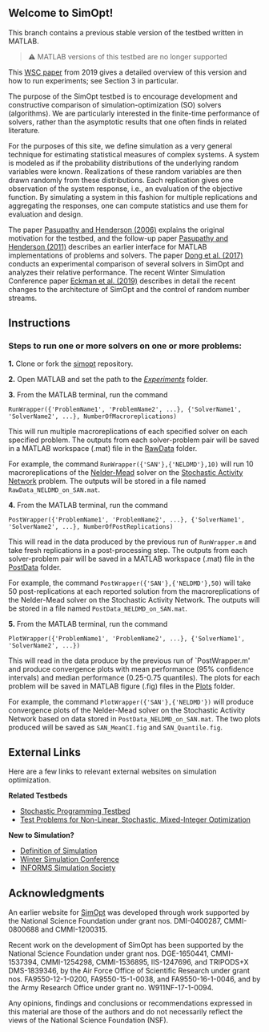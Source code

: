 ## Welcome to SimOpt!

This branch contains a previous stable version of the testbed written in MATLAB.

> ⚠️ MATLAB versions of this testbed are no longer supported

This [WSC paper](https://eckman.engr.tamu.edu/wp-content/uploads/sites/233/2020/01/SimOptRevisions-paper.pdf) from 2019 gives a detailed overview of this version and how to run experiments; see Section 3 in particular.

The purpose of the SimOpt testbed is to encourage development and constructive comparison of simulation-optimization (SO) solvers (algorithms). We are particularly interested in the finite-time performance of solvers, rather than the asymptotic results that one often finds in related literature.

For the purposes of this site, we define simulation as a very general technique for estimating statistical measures of complex systems. A system is modeled as if the probability distributions of the underlying random variables were known. Realizations of these random variables are then drawn randomly from these distributions. Each replication gives one observation of the system response, i.e., an evaluation of the objective function. By simulating a system in this fashion for multiple replications and aggregating the responses, one can compute statistics and use them for evaluation and design.

The paper [Pasupathy and Henderson (2006)](https://www.informs-sim.org/wsc06papers/028.pdf) explains the original motivation for the testbed, and the follow-up paper [Pasupathy and Henderson (2011)](https://www.informs-sim.org/wsc11papers/363.pdf) describes an earlier interface for MATLAB implementations of problems and solvers. The paper [Dong et al. (2017)](https://www.informs-sim.org/wsc17papers/includes/files/179.pdf) conducts an experimental comparison of several solvers in SimOpt and analyzes their relative performance. The recent Winter Simulation Conference paper [Eckman et al. (2019)](https://www.informs-sim.org/wsc19papers/374.pdf) describes in detail the recent changes to the architecture of SimOpt and the control of random number streams.

## Instructions

### Steps to run one or more solvers on one or more problems:

**1.** Clone or fork the [simopt](https://github.com/simopt-admin/simopt) repository.

**2.** Open MATLAB and set the path to the [*Experiments*](https://github.com/simopt-admin/simopt/tree/master/Experiments) folder.

**3.** From the MATLAB terminal, run the command

`RunWrapper({'ProblemName1', 'ProblemName2', ...}, {'SolverName1', 'SolverName2', ...}, NumberOfMacroreplications)`

This will run multiple macroreplications of each specified solver on each specified problem. The outputs from each solver-problem pair will be saved in a MATLAB workspace (.mat) file in the [RawData](https://github.com/simopt-admin/simopt/tree/master/Experiments/RawData) folder.

For example, the command `RunWrapper({'SAN'},{'NELDMD'},10)` will run 10 macroreplications of the [Nelder-Mead](https://github.com/simopt-admin/simopt/tree/master/Solvers/NELDMD) solver on the [Stochastic Activity Network](https://github.com/simopt-admin/simopt/tree/master/Problems/SAN) problem.
The outputs will be stored in a file named `RawData_NELDMD_on_SAN.mat`.

**4.** From the MATLAB terminal, run the command

`PostWrapper({'ProblemName1', 'ProblemName2', ...}, {'SolverName1', 'SolverName2', ...}, NumberOfPostReplications)`

This will read in the data produced by the previous run of `RunWrapper.m` and take fresh replications in a post-processing step. The outputs from each solver-problem pair will be saved in a MATLAB workspace (.mat) file in the [PostData](https://github.com/simopt-admin/simopt/tree/master/Experiments/PostData) folder.

For example, the command `PostWrapper({'SAN'},{'NELDMD'},50)` will take 50 post-replications at each reported solution from the macroreplications of the Nelder-Mead solver on the Stochastic Activity Network. The outputs will be stored in a file named `PostData_NELDMD_on_SAN.mat`.

**5.** From the MATLAB terminal, run the command

`PlotWrapper({'ProblemName1', 'ProblemName2', ...}, {'SolverName1', 'SolverName2', ...})`

This will read in the data produce by the previous run of `PostWrapper.m' and produce convergence plots with mean performance (95% confidence intervals) and median performance (0.25-0.75 quantiles). The plots for each problem will be saved in MATLAB figure (.fig) files in the [Plots](https://github.com/simopt-admin/simopt/tree/master/Experiments/Plots) folder.

For example, the command `PlotWrapper({'SAN'},{'NELDMD'})` will produce convergence plots of the Nelder-Mead solver on the Stochastic Activity Network based on data stored in `PostData_NELDMD_on_SAN.mat`. The two plots produced will be saved as `SAN_MeanCI.fig` and `SAN_Quantile.fig`.

## External Links

Here are a few links to relevant external websites on simulation optimization.

**Related Testbeds**
* [Stochastic Programming Testbed](http://users.iems.northwestern.edu/~jrbirge/html/dholmes/post.html#post_2)
* [Test Problems for Non-Linear, Stochastic, Mixed-Integer Optimization](http://www.ise.ufl.edu/uryasev/research/testproblems/)

**New to Simulation?**
* [Definition of Simulation](http://www.me.utexas.edu/~jensen/ORMM/models/unit/simulate/index.html)
* [Winter Simulation Conference](http://meetings2.informs.org/wordpress/wsc2018/)
* [INFORMS Simulation Society](https://informs-sim.org/)

## Acknowledgments

An earlier website for [SimOpt](http://www.simopt.org) was developed through work supported by the National Science Foundation under grant nos. DMI-0400287, CMMI-0800688 and CMMI-1200315.

Recent work on the development of SimOpt has been supported by the National Science Foundation under grant nos. DGE-1650441, CMMI-1537394, CMMI-1254298, CMMI-1536895, IIS-1247696, and TRIPODS+X DMS-1839346, by the Air Force Office of Scientific Research under grant nos. FA9550-12-1-0200, FA9550-15-1-0038, and FA9550-16-1-0046, and by the Army Research Office under grant no. W911NF-17-1-0094.

Any opinions, findings and conclusions or recommendations expressed in this material are those of the authors and do not necessarily reflect the views of the National Science Foundation (NSF).
